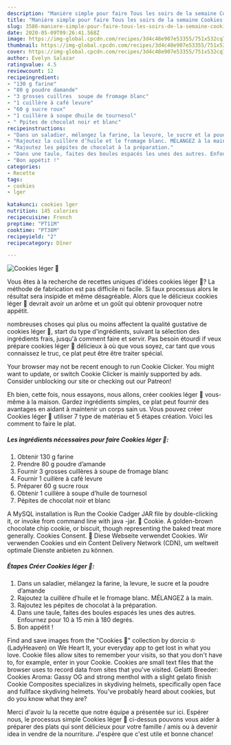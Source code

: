 ```yaml
---
description: "Manière simple pour faire Tous les soirs de la semaine Cookies léger 🍪"
title: "Manière simple pour faire Tous les soirs de la semaine Cookies léger 🍪"
slug: 3586-maniere-simple-pour-faire-tous-les-soirs-de-la-semaine-cookies-leger
date: 2020-05-09T09:26:41.568Z
image: https://img-global.cpcdn.com/recipes/3d4c48e907e53355/751x532cq70/cookies-leger-🍪-photo-principale-de-la-recette.jpg
thumbnail: https://img-global.cpcdn.com/recipes/3d4c48e907e53355/751x532cq70/cookies-leger-🍪-photo-principale-de-la-recette.jpg
cover: https://img-global.cpcdn.com/recipes/3d4c48e907e53355/751x532cq70/cookies-leger-🍪-photo-principale-de-la-recette.jpg
author: Evelyn Salazar
ratingvalue: 4.5
reviewcount: 12
recipeingredient:
- "130 g farine"
- "80 g poudre damande"
- "3 grosses cuillres  soupe de fromage blanc"
- "1 cuillère à café levure"
- "60 g sucre roux"
- "1 cuillère à soupe dhuile de tournesol"
- " Ppites de chocolat noir et blanc"
recipeinstructions:
- "Dans un saladier, mélangez la farine, la levure, le sucre et la poudre d’amande"
- "Rajoutez la cuillère d’huile et le fromage blanc. MÉLANGEZ à la main."
- "Rajoutez les pépites de chocolat à la préparation."
- "Dans une taule, faites des boules espacés les unes des autres. Enfournez pour 10 à 15 min à 180 degrés."
- "Bon appétit !"
categories:
- Recette
tags:
- cookies
- lger

katakunci: cookies lger 
nutrition: 145 calories
recipecuisine: French
preptime: "PT11M"
cooktime: "PT38M"
recipeyield: "2"
recipecategory: Dîner

---
```



![Cookies léger 🍪](https://img-global.cpcdn.com/recipes/3d4c48e907e53355/751x532cq70/cookies-leger-🍪-photo-principale-de-la-recette.jpg)

Vous êtes à la recherche de recettes uniques d'idées cookies léger 🍪? La méthode de fabrication est pas difficile ni facile. Si faux processus alors le résultat sera insipide et même désagréable. Alors que le délicieux cookies léger 🍪 devrait avoir un arôme et un goût qui obtenir provoquer notre appétit.

nombreuses choses qui plus ou moins affectent la qualité gustative de cookies léger 🍪, start du type d'ingrédients, suivant la sélection des ingrédients frais, jusqu'à comment faire et servir. Pas besoin étourdi if veux prépare cookies léger 🍪 délicieux à où que vous soyez, car tant que vous connaissez le truc, ce plat peut être être traiter spécial.

Your browser may not be recent enough to run Cookie Clicker. You might want to update, or switch Cookie Clicker is mainly supported by ads. Consider unblocking our site or checking out our Patreon!


Eh bien, cette fois, nous essayons, nous allons, créer cookies léger 🍪 vous-même à la maison. Gardez ingrédients simples, ce plat peut fournir des avantages en aidant à maintenir un corps sain us. Vous pouvez créer Cookies léger 🍪 utiliser 7 type de matériau et 5 étapes création. Voici les comment to faire le plat.

<!--inarticleads1-->

##### Les ingrédients nécessaires pour faire Cookies léger 🍪:

1. Obtenir 130 g farine
1. Prendre 80 g poudre d’amande
1. Fournir 3 grosses cuillères à soupe de fromage blanc
1. Fournir 1 cuillère à café levure
1. Préparer 60 g sucre roux
1. Obtenir 1 cuillère à soupe d’huile de tournesol
1.   Pépites de chocolat noir et blanc


A MySQL installation is Run the Cookie Cadger JAR file by double-clicking it, or invoke from command line with java -jar. 🍪 Cookie. A golden-brown chocolate chip cookie, or biscuit, though representing the baked treat more generally. Cookies Consent. 💁 Diese Webseite verwendet Cookies. Wir verwenden Cookies und ein Content Delivery Network (CDN), um weltweit optimale Dienste anbieten zu können. 

<!--inarticleads2-->

##### Étapes Créer Cookies léger 🍪:

1. Dans un saladier, mélangez la farine, la levure, le sucre et la poudre d’amande
1. Rajoutez la cuillère d’huile et le fromage blanc. MÉLANGEZ à la main.
1. Rajoutez les pépites de chocolat à la préparation.
1. Dans une taule, faites des boules espacés les unes des autres. Enfournez pour 10 à 15 min à 180 degrés.
1. Bon appétit !


Find and save images from the &#34;Cookies 🍪&#34; collection by dorciα ♔ (LadyHeaven) on We Heart It, your everyday app to get lost in what you love. Cookie files allow sites to remember your visits, so that you don&#39;t have to, for example, enter in your Cookie. Cookies are small text files that the browser uses to record data from sites that you&#39;ve visited. Gelatti Breeder: Cookies Aroma: Gassy OG and strong menthol with a slight gelato finish Cookie Composites specializes in skydiving helmets, specifically open face and fullface skydiving helmets. You&#39;ve probably heard about cookies, but do you know what they are? 


Merci d'avoir lu la recette que notre équipe a présentée sur ici. Espérer nous, le processus simple Cookies léger 🍪 ci-dessus pouvons vous aider à préparer des plats qui sont délicieux pour votre famille / amis ou à devenir idea in vendre de la nourriture. J'espère que c'est utile et bonne chance!
